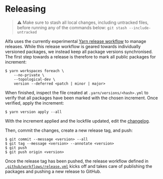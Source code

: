 # Releasing

> :warning: Make sure to stash all local changes, including untracked files, before running any of the commands below: `git stash --include-untracked`

Alfa uses the currently experimental [Yarn release workflow](https://yarnpkg.com/features/release-workflow) to manage releases. While this release workflow is geared towards individually versioned packages, we instead keep all package versions synchronised. The first step towards a release is therefore to mark all public packages for increment:

```console
$ yarn workspaces foreach \
    --no-private \
    --topological-dev \
    version --deferred <patch | minor | major>
```

When finished, inspect the file created at `.yarn/versions/<hash>.yml` to verify that all packages have been marked with the chosen increment. Once verified, apply the increment:

```console
$ yarn version apply --all
```

With the increment applied and the lockfile updated, edit the [changelog](../CHANGELOG.md).

Then, commit the changes, create a new release tag, and push:

```console
$ git commit --message <version> --all
$ git tag --message <version> --annotate <version>
$ git push
$ git push origin <version>
```

Once the release tag has been pushed, the release workflow defined in [`.github/workflows/release.yml`](../.github/workflows/release.yml) kicks off and takes care of publishing the packages and pushing a new release to GitHub.
